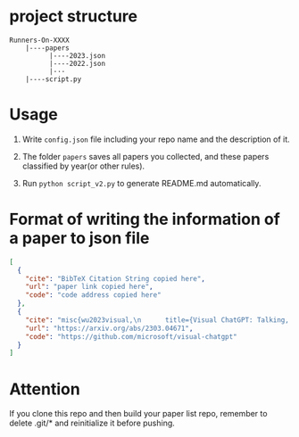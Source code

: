 # project structure
```text
Runners-On-XXXX
    |----papers
          |----2023.json
          |----2022.json
          |···
    |----script.py  
```

# Usage
1. Write `config.json` file including your repo name and the description of it.

2. The folder `papers` saves all papers you collected, and these papers classified by year(or other rules).

3. Run ```python script_v2.py``` to generate README.md automatically.

# Format of writing the information of a paper to json file
```json
[
  {
    "cite": "BibTeX Citation String copied here",
    "url": "paper link copied here",
    "code": "code address copied here"
  },
  {
    "cite": "misc{wu2023visual,\n      title={Visual ChatGPT: Talking, Drawing and Editing with Visual Foundation Models}, \n      author={Chenfei Wu and Shengming Yin and Weizhen Qi and Xiaodong Wang and Zecheng Tang and Nan Duan},\n      year={2023},\n      eprint={2303.04671},\n      archivePrefix={arXiv},\n      primaryClass={cs.CV}\n}",
    "url": "https://arxiv.org/abs/2303.04671",
    "code": "https://github.com/microsoft/visual-chatgpt"
  }
]
```

# Attention
If you clone this repo and then build your paper list repo, remember to delete .git/* and reinitialize it before pushing.
